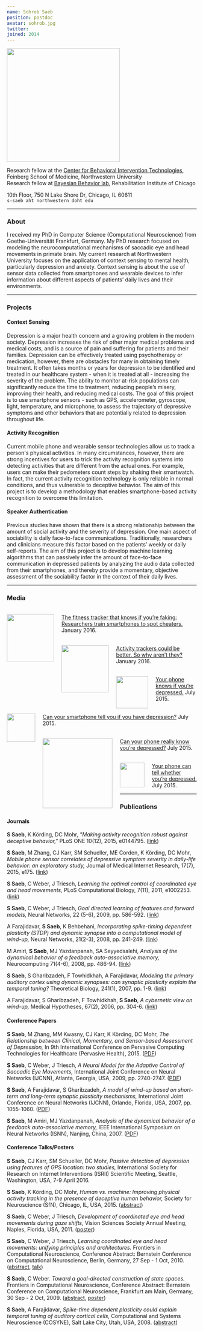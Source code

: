```yaml
---
name: Sohrob Saeb
position: postdoc
avatar: sohrob.jpg
twitter:
joined: 2014
---
```


<img width="300" src="{{site.baseurl}}/images/people/{{page.avatar}}" data-action="zoom">

Research fellow at the [Center for Behavioral Intervention Technologies](http://www.cbits.northwestern.edu/), Feinberg School of Medicine, Northwestern University<br>
Research fellow at [Bayesian Behavior lab](http://klab.smpp.northwestern.edu/wiki/index.php5/Welcome), Rehabilitation Institute of Chicago

10th Floor, 750 N Lake Shore Dr, Chicago, IL 60611<br>
<i class="fa fa-envelope-o"></i>  `s-saeb aht northwestern doht edu`

---

### About

I received my PhD in Computer Science (Computational Neuroscience) from Goethe-Universität Frankfurt, Germany. My PhD research focused on modeling the neurocomputational mechanisms of saccadic eye and head movements in primate brain. My current research at Northwestern University focuses on the application of context sensing to mental health, particularly depression and anxiety. Context sensing is about the use of sensor data collected from smartphones and wearable devices to infer information about different aspects of patients’ daily lives and their environments.

---

### Projects

#### Context Sensing

Depression is a major health concern and a growing problem in the modern society. Depression increases the risk of other major medical problems and medical costs, and is a source of pain and suffering for patients and their families. Depression can be effectively treated using psychotherapy or medication, however, there are obstacles for many in obtaining timely treatment. It often takes months or years for depression to be identified and treated in our healthcare system - when it is treated at all - increasing the severity of the problem. The ability to monitor at-risk populations can significantly reduce the time to treatment, reducing people’s misery, improving their health, and reducing medical costs. The goal of this project is to use smartphone sensors - such as GPS, accelerometer, gyroscope, light, temperature, and microphone, to assess the trajectory of depressive symptoms and other behaviors that are potentially related to depression throughout life.

#### Activity Recognition

Current mobile phone and wearable sensor technologies allow us to track a person's physical activities. In many circumstances, however, there are strong incentives for users to trick the activity recognition systems into detecting activities that are different from the actual ones. For example, users can make their pedometers count steps by shaking their smartwatch. In fact, the current activity recognition technology is only reliable in normal conditions, and thus vulnerable to deceptive behavior. The aim of this project is to develop a methodology that enables smartphone-based activity recognition to overcome this limitation.

#### Speaker Authentication

Previous studies have shown that there is a strong relationship between the amount of social activity and the severity of depression. One main aspect of sociability is daily face-to-face communications. Traditionally, researchers and clinicians measure this factor based on the patients’ weekly or daily self-reports. The aim of this project is to develop machine learning algorithms that can passively infer the amount of face-to-face communication in depressed patients by analyzing the audio data collected from their smartphones, and thereby provide a momentary, objective assessment of the sociability factor in the context of their daily lives.

---

### Media

<br><img src="http://i.dailymail.co.uk/i/sitelogos/dailymailcom_sml.png" style="width:125px;float:left;PADDING-RIGHT:20px"/>
[The fitness tracker that knows if you’re faking: Researchers train smartphones to spot cheaters.](http://www.dailymail.co.uk/sciencetech/article-3396194/The-fitness-tracker-knows-faking-Researchers-train-smartphones-spot-cheaters.html) January 2016.

<br><img src="https://www.closingthegap.co/wp-content/uploads/2015/11/fortune-logo.png" style="width: 125px;float:left;PADDING-RIGHT:20px"/>
[Activity trackers could be better. So why aren’t they?](http://fortune.com/2016/01/22/fitness-tracker-cheating-study/) January 2016.

<br><img src="https://upload.wikimedia.org/wikipedia/commons/b/b3/Time_Magazine_logo.svg" style="width: 85px;float: left;PADDING-RIGHT: 20px"/>
[Your phone knows if you’re depressed.](http://time.com/3958128/smartphone-depression/) July 2015.

<br><img src="http://assets.fontsinuse.com/static/use-media-items/28/27013/full-1400x817/5670256f/cnn-logo.png" style="width: 75px;float: left;PADDING-RIGHT: 20px"/>
[Can your smartphone tell you if you have depression?](http://www.cnn.com/2015/07/15/health/smartphone-depression-diagnosis/) July 2015.

<br><img src="http://www.kurzweilai.net/wp-content/themes/kurzweilai/images/layout/logo_2.png" style="width: 185px;float: left;PADDING-RIGHT: 20px"/>
[Can your phone really know you’re depressed?](http://www.kurzweilai.net/can-your-phone-really-know-youre-depressed) July 2015.

<br><img src="https://s0.wp.com/wp-content/themes/vip/techcrunch-2013/assets/images/logo.svg" style="width: 65px;float: left;PADDING-RIGHT: 20px"/>
[Your phone can tell whether you’re depressed.](http://techcrunch.com/2015/07/16/your-phone-can-tell-whether-youre-depressed/) July 2015.

---

### Publications

#### Journals

**S Saeb**, K Körding, DC Mohr, _"Making activity recognition robust against deceptive behavior,"_ PLoS ONE 10(12), 2015, e0144795. ([link](http://journals.plos.org/plosone/article?id=10.1371/journal.pone.0144795))

**S Saeb**, M Zhang, CJ Karr, SM Schueller, ME Corden, K Körding, DC Mohr, _Mobile phone sensor correlates of depressive symptom severity in daily-life behavior: an exploratory study,_ Journal of Medical Internet Research, 17(7), 2015, e175. ([link](http://www.jmir.org/2015/7/e175/))

**S Saeb**, C Weber, J Triesch, _Learning the optimal control of coordinated eye and head movements,_ PLoS Computational Biology, 7(11), 2011, e1002253. ([link](http://journals.plos.org/ploscompbiol/article?id=10.1371/journal.pcbi.1002253))

**S Saeb**, C Weber, J Triesch, _Goal directed learning of features and forward models,_ Neural Networks, 22 (5-6), 2009, pp. 586-592. ([link](http://www.sciencedirect.com/science/article/pii/S0893608009001245))

A Farajidavar, **S Saeb**, K Behbehani, _Incorporating spike-timing dependent plasticity (STDP) and dynamic synapse into a computational model of wind-up,_ Neural Networks, 21(2-3), 2008, pp. 241-249. ([link](http://www.sciencedirect.com/science/article/pii/S089360800700264X))

M Amiri, **S Saeb**, MJ Yazdanpanah, SA Seyyedsalehi, _Analysis of the dynamical behavior of a feedback auto-associative memory,_ Neurocomputing 71(4-6), 2008, pp. 486-94. ([link](http://www.sciencedirect.com/science/article/pii/S0925231207002809))

**S Saeb**, S Gharibzadeh, F Towhidkhah, A Farajidavar, _Modeling the primary auditory cortex using dynamic synapses: can synaptic plasticity explain the temporal tuning?_ Theoretical Biology, 241(1), 2007, pp. 1-9. ([link](http://www.sciencedirect.com/science/article/pii/S0022519307001415))

A Farajidavar, S Gharibzadeh, F Towhidkhah, **S Saeb**, _A cybernetic view on wind-up,_ Medical Hypotheses, 67(2), 2006, pp. 304-6. ([link](http://www.sciencedirect.com/science/article/pii/S0306987706001216))

#### Conference Papers

**S Saeb**, M Zhang, MM Kwasny, CJ Karr, K Körding, DC Mohr, _The Relationship between Clinical, Momentary, and Sensor-based Assessment of Depression,_ In 9th International Conference on Pervasive Computing Technologies for Healthcare (Pervasive Health), 2015. ([PDF](http://klab.smpp.northwestern.edu/wiki/images/c/c9/SaebPerHealth15.pdf))

**S Saeb**, C Weber, J Triesch, _A Neural Model for the Adaptive Control of Saccadic Eye Movements,_ International Joint Conference on Neural Networks (IJCNN), Atlanta, Georgia, USA, 2009, pp. 2740-2747. ([PDF](http://klab.smpp.northwestern.edu/wiki/images/2/20/SaebIJCNN09.pdf))

**S Saeb**, A Farajidavar, S Gharibzadeh, _A model of wind-up based on short-term and long-term synaptic plasticity mechanisms,_ International Joint Conference on Neural Networks (IJCNN), Orlando, Florida, USA, 2007, pp. 1055-1060. ([PDF](http://klab.smpp.northwestern.edu/wiki/images/8/87/SaebIJCNN07.pdf))

**S Saeb**, M Amiri, MJ Yazdanpanah, _Analysis of the dynamical behavior of a feedback auto-associative memory,_ IEEE International Symposium on Neural Networks (ISNN), Nanjing, China, 2007. ([PDF](http://klab.smpp.northwestern.edu/wiki/images/8/87/SaebISNN07.pdf))

#### Conference Talks/Posters

**S Saeb**, CJ Karr, SM Schueller, DC Mohr, _Passive detection of depression using features of GPS location: two studies,_ International Society for Research on Internet Interventions (ISRII) Scientific Meeting, Seattle, Washington, USA, 7-9 April 2016.

**S Saeb**, K Körding, DC Mohr, _Human vs. machine: Improving physical activity tracking in the presence of deceptive human behavior,_ Society for Neuroscience (SfN), Chicago, IL, USA, 2015. ([abstract](http://klab.smpp.northwestern.edu/wiki/images/1/1e/SaebSfN15.pdf))

**S Saeb**, C Weber, J Triesch, _Development of coordinated eye and head movements during gaze shifts,_ Vision Sciences Society Annual Meeting, Naples, Florida, USA, 2011. ([poster](http://klab.smpp.northwestern.edu/wiki/images/f/f6/SaebVSS11.pdf))

**S Saeb**, C Weber, J Triesch, _Learning coordinated eye and head movements: unifying principles and architectures._ Frontiers in Computational Neuroscience, Conference Abstract: Bernstein Conference on Computational Neuroscience, Berlin, Germany, 27 Sep - 1 Oct, 2010. ([abstract](http://www.frontiersin.org/10.3389/conf.fncom.2010.51.00065/event_abstract), [talk](http://klab.smpp.northwestern.edu/wiki/images/3/37/SaebBCCN_talk.pdf))

**S Saeb**, C Weber. _Toward a goal-directed construction of state spaces._ Frontiers in Computational Neuroscience, Conference Abstract: Bernstein Conference on Computational Neuroscience, Frankfurt am Main, Germany, 30 Sep - 2 Oct, 2009. ([abstract](http://www.frontiersin.org/10.3389/conf.neuro.10.2009.14.019/event_abstract), [poster](http://klab.smpp.northwestern.edu/wiki/images/0/05/SaebBCCN09_poster.pdf))

**S Saeb**, A Farajidavar, _Spike-time dependent plasticity could explain temporal tuning of auditory cortical cells,_ Computational and Systems Neuroscience (COSYNE), Salt Lake City, Utah, USA, 2008. ([abstract](http://klab.smpp.northwestern.edu/wiki/images/8/8b/SaebCOSYNE08.pdf))
